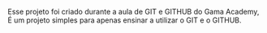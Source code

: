 Esse projeto foi criado durante a aula de GIT e GITHUB do Gama Academy,
É um projeto simples para apenas ensinar a utilizar o GIT e o GITHUB.